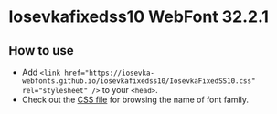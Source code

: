 # Iosevkafixedss10 WebFont 32.2.1

## How to use

- Add `<link href="https://iosevka-webfonts.github.io/iosevkafixedss10/IosevkaFixedSS10.css" rel="stylesheet" />` to your `<head>`.
- Check out the [CSS file](./IosevkaFixedSS10.css) for browsing the name of font family.
